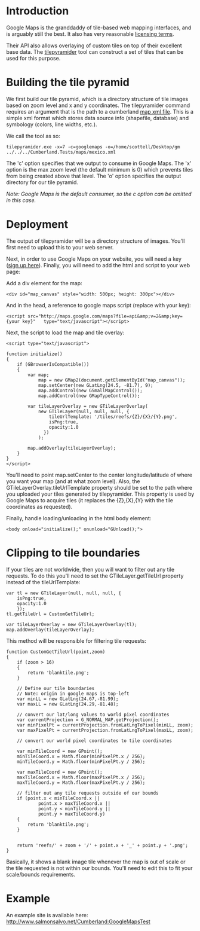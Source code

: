 

# Introduction #

Google Maps is the granddaddy of tile-based web mapping interfaces, and is arguably still the best.  It also has very reasonable [licensing terms](http://code.google.com/apis/maps/terms.html).

Their API also allows overlaying of custom tiles on top of their excellent base data.  The [tilepyramider](tilepyramider.md) tool can construct a set of tiles that can be used for this purpose.

# Building the tile pyramid #

We first build our tile pyramid, which is a directory structure of tile images based on zoom level and x and y coordinates. The tilepyramider command requires an argument that is the path to a cumberland [map xml file](mapXmlFormat.md). This is a simple xml format which stores data source info (shapefile, database) and symbology (colors, line widths, etc.).

We call the tool as so:

```
tilepyramider.exe -x=7 -c=googlemaps -o=/home/scottell/Desktop/gm ../../../Cumberland.Tests/maps/mexico.xml
```

The 'c' option specifies that we output to consume in Google Maps.  The 'x' option is the max zoom level (the default minimum is 0) which prevents tiles from being created above that level.  The 'o' option specifies the output directory for  our tile pyramid.

_Note: Google Maps is the default consumer, so the c option can be omitted in this case._

# Deployment #

The output of tilepyramider will be a directory structure of images.  You'll first need to upload this to your web server.

Next, in order to use Google Maps on your website, you will need a key ([sign up here](http://code.google.com/apis/maps/signup.html)).  Finally, you will need to add the html and script to your web page:

Add a div element for the map:

```
<div id="map_canvas" style="width: 500px; height: 300px"></div>
```

And in the head, a reference to google maps script (replace with your key):

```
<script src="http://maps.google.com/maps?file=api&amp;v=2&amp;key={your key}"   type="text/javascript"></script>
```

Next, the script to load the map and tile overlay:

```
<script type="text/javascript">

function initialize() 
{
	if (GBrowserIsCompatible()) 
	{
		var map;
	        map = new GMap2(document.getElementById("map_canvas"));
	        map.setCenter(new GLatLng(24.5, -81.7), 9);
	        map.addControl(new GSmallMapControl());
	        map.addControl(new GMapTypeControl());
	        
		var tileLayerOverlay = new GTileLayerOverlay(
			new GTileLayer(null, null, null, {
			    tileUrlTemplate: '/tiles/reefs/{Z}/{X}/{Y}.png', 
			    isPng:true,
			    opacity:1.0
			  })
			);
			
		map.addOverlay(tileLayerOverlay);
	}
}
</script>

```

You'll need to point map.setCenter to the center longitude/latitude of where you want your map (and at what zoom level).  Also, the GTileLayerOverlay.tileUrlTemplate property should be set to the path where you uploaded your tiles generated by tilepyramider.  This property is used by Google Maps to acquire tiles (it replaces the {Z},{X},{Y} with the tile coordinates as requested).

Finally, handle loading/unloading in the html body element:

```
<body onload="initialize();" onunload="GUnload();">
```

# Clipping to tile boundaries #

If your tiles are not worldwide, then you will want to filter out any tile requests.  To do this you'll need to set the GTileLayer.getTileUrl property instead of the tileUrlTemplate:

```
var tl = new GTileLayer(null, null, null, {
    isPng:true,
    opacity:1.0
    });
tl.getTileUrl = CustomGetTileUrl;

var tileLayerOverlay = new GTileLayerOverlay(tl);
map.addOverlay(tileLayerOverlay);
```

This method will be responsible for filtering tile requests:

```
function CustomGetTileUrl(point,zoom)
{
	if (zoom > 16)
	{
		return 'blanktile.png';
	}

	// Define our tile boundaries
	// Note: origin in google maps is top-left
	var minLL = new GLatLng(24.67,-81.99);
	var maxLL = new GLatLng(24.29,-81.48);

	// convert our lat/long values to world pixel coordinates
	var currentProjection = G_NORMAL_MAP.getProjection();
	var minPixelPt = currentProjection.fromLatLngToPixel(minLL, zoom);
	var maxPixelPt = currentProjection.fromLatLngToPixel(maxLL, zoom);

	// convert our world pixel coordinates to tile coordinates 

	var minTileCoord = new GPoint();
	minTileCoord.x = Math.floor(minPixelPt.x / 256);
	minTileCoord.y = Math.floor(minPixelPt.y / 256);

	var maxTileCoord = new GPoint();
	maxTileCoord.x = Math.floor(maxPixelPt.x / 256);
	maxTileCoord.y = Math.floor(maxPixelPt.y / 256);

	// filter out any tile requests outside of our bounds
	if (point.x < minTileCoord.x || 
			point.x > maxTileCoord.x ||
			point.y < minTileCoord.y ||
			point.y > maxTileCoord.y)
	{
		return 'blanktile.png';
	}


	return 'reefs/' + zoom + '/' + point.x + '_' + point.y + '.png';
}
```

Basically, it shows a blank image tile whenever the map is out of scale or the tile requested is not within our bounds.  You'll need to edit this to fit your scale/bounds requirements.

# Example #

An example site is available here: http://www.salmonsalvo.net/Cumberland:GoogleMapsTest